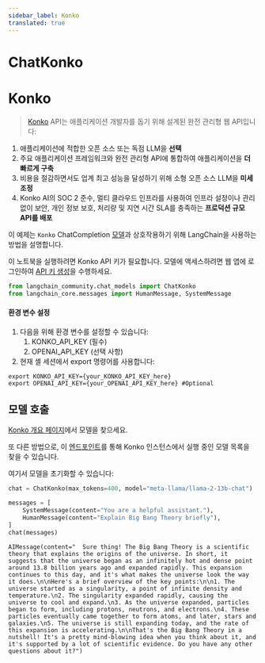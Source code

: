 ```yaml
---
sidebar_label: Konko
translated: true
---
```


# ChatKonko

# Konko

> [Konko](https://www.konko.ai/) API는 애플리케이션 개발자를 돕기 위해 설계된 완전 관리형 웹 API입니다:

1. 애플리케이션에 적합한 오픈 소스 또는 독점 LLM을 **선택**
2. 주요 애플리케이션 프레임워크와 완전 관리형 API에 통합하여 애플리케이션을 **더 빠르게 구축**
3. 비용을 절감하면서도 업계 최고 성능을 달성하기 위해 소형 오픈 소스 LLM을 **미세 조정**
4. Konko AI의 SOC 2 준수, 멀티 클라우드 인프라를 사용하여 인프라 설정이나 관리 없이 보안, 개인 정보 보호, 처리량 및 지연 시간 SLA를 충족하는 **프로덕션 규모 API를 배포**

이 예제는 `Konko` ChatCompletion [모델](https://docs.konko.ai/docs/list-of-models#konko-hosted-models-for-chatcompletion)과 상호작용하기 위해 LangChain을 사용하는 방법을 설명합니다.

이 노트북을 실행하려면 Konko API 키가 필요합니다. 모델에 액세스하려면 웹 앱에 로그인하여 [API 키 생성](https://platform.konko.ai/settings/api-keys)을 수행하세요.

```python
from langchain_community.chat_models import ChatKonko
from langchain_core.messages import HumanMessage, SystemMessage
```

#### 환경 변수 설정

1. 다음을 위해 환경 변수를 설정할 수 있습니다:
   1. KONKO_API_KEY (필수)
   2. OPENAI_API_KEY (선택 사항)
2. 현재 셸 세션에서 export 명령어를 사용합니다:

```shell
export KONKO_API_KEY={your_KONKO_API_KEY_here}
export OPENAI_API_KEY={your_OPENAI_API_KEY_here} #Optional
```

## 모델 호출

[Konko 개요 페이지](https://docs.konko.ai/docs/list-of-models)에서 모델을 찾으세요.

또 다른 방법으로, 이 [엔드포인트](https://docs.konko.ai/reference/get-models)를 통해 Konko 인스턴스에서 실행 중인 모델 목록을 찾을 수 있습니다.

여기서 모델을 초기화할 수 있습니다:

```python
chat = ChatKonko(max_tokens=400, model="meta-llama/llama-2-13b-chat")
```

```python
messages = [
    SystemMessage(content="You are a helpful assistant."),
    HumanMessage(content="Explain Big Bang Theory briefly"),
]
chat(messages)
```

```output
AIMessage(content="  Sure thing! The Big Bang Theory is a scientific theory that explains the origins of the universe. In short, it suggests that the universe began as an infinitely hot and dense point around 13.8 billion years ago and expanded rapidly. This expansion continues to this day, and it's what makes the universe look the way it does.\n\nHere's a brief overview of the key points:\n\n1. The universe started as a singularity, a point of infinite density and temperature.\n2. The singularity expanded rapidly, causing the universe to cool and expand.\n3. As the universe expanded, particles began to form, including protons, neutrons, and electrons.\n4. These particles eventually came together to form atoms, and later, stars and galaxies.\n5. The universe is still expanding today, and the rate of this expansion is accelerating.\n\nThat's the Big Bang Theory in a nutshell! It's a pretty mind-blowing idea when you think about it, and it's supported by a lot of scientific evidence. Do you have any other questions about it?")
```